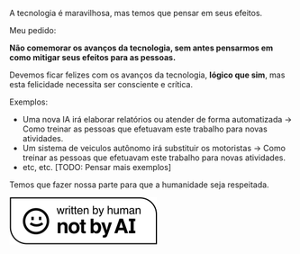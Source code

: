 A tecnologia é maravilhosa, mas temos que pensar em seus efeitos.

Meu pedido:

**Não comemorar os avanços da tecnologia, sem antes pensarmos em como mitigar seus efeitos para as pessoas.**

Devemos ficar felizes com os avanços da tecnologia, **lógico que sim**, mas esta felicidade necessita ser consciente e crítica.

Exemplos:

- Uma nova IA irá elaborar relatórios ou atender de forma automatizada -> Como treinar as pessoas que efetuavam este trabalho para novas atividades.
- Um sistema de veiculos autônomo irá substituir os motoristas ->  Como treinar as pessoas que efetuavam este trabalho para novas atividades.
- etc, etc. [TODO: Pensar mais exemplos]


Temos que fazer nossa parte para que a humanidade seja respeitada.


![Not-By-AI](notai.svg "https://notbyai.fyi/")
